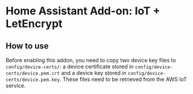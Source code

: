 # Home Assistant Add-on: IoT + LetEncrypt

## How to use

Before enabling this addon, you need to copy two device key files to `config/device-certs/`: a device certificate stored in `config/device-certs/device.pem.crt` and a device key stored in `config/device-certs/device.pem.key`. These files need to be retrieved from the AWS IoT service.
